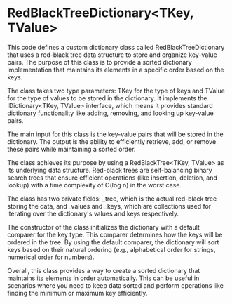 # RedBlackTreeDictionary<TKey, TValue>

This code defines a custom dictionary class called RedBlackTreeDictionary that uses a red-black tree data structure to store and organize key-value pairs. The purpose of this class is to provide a sorted dictionary implementation that maintains its elements in a specific order based on the keys.

The class takes two type parameters: TKey for the type of keys and TValue for the type of values to be stored in the dictionary. It implements the IDictionary<TKey, TValue> interface, which means it provides standard dictionary functionality like adding, removing, and looking up key-value pairs.

The main input for this class is the key-value pairs that will be stored in the dictionary. The output is the ability to efficiently retrieve, add, or remove these pairs while maintaining a sorted order.

The class achieves its purpose by using a RedBlackTree<TKey, TValue> as its underlying data structure. Red-black trees are self-balancing binary search trees that ensure efficient operations (like insertion, deletion, and lookup) with a time complexity of O(log n) in the worst case.

The class has two private fields: _tree, which is the actual red-black tree storing the data, and _values and _keys, which are collections used for iterating over the dictionary's values and keys respectively.

The constructor of the class initializes the dictionary with a default comparer for the key type. This comparer determines how the keys will be ordered in the tree. By using the default comparer, the dictionary will sort keys based on their natural ordering (e.g., alphabetical order for strings, numerical order for numbers).

Overall, this class provides a way to create a sorted dictionary that maintains its elements in order automatically. This can be useful in scenarios where you need to keep data sorted and perform operations like finding the minimum or maximum key efficiently.